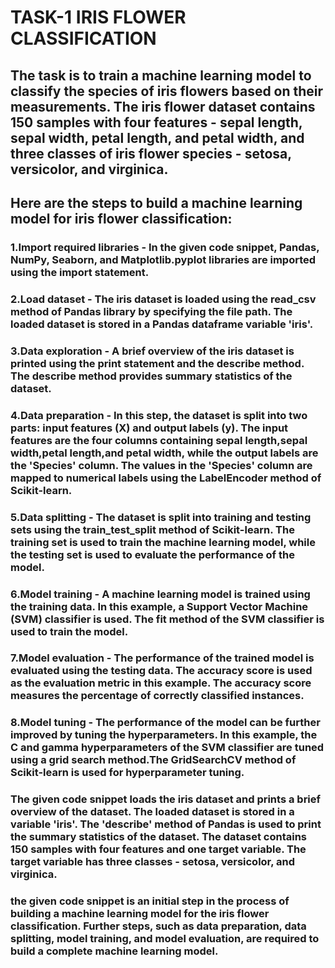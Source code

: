 # TASK-1 IRIS FLOWER CLASSIFICATION 



## The task is to train a machine learning model to classify the species of iris flowers based on their measurements. The iris flower dataset contains 150 samples with four features - sepal length, sepal width, petal length, and petal width, and three classes of iris flower species - setosa, versicolor, and virginica.

## Here are the steps to build a machine learning model for iris flower classification:

### 1.Import required libraries - In the given code snippet, Pandas, NumPy, Seaborn, and Matplotlib.pyplot libraries are imported using the import statement.

### 2.Load dataset - The iris dataset is loaded using the read_csv method of Pandas library by specifying the file path. The loaded dataset is stored in a Pandas dataframe variable 'iris'.

### 3.Data exploration - A brief overview of the iris dataset is printed using the print statement and the describe method. The describe method provides summary statistics of the dataset.

### 4.Data preparation - In this step, the dataset is split into two parts: input features (X) and output labels (y). The input features are the four columns containing sepal length,sepal width,petal length,and petal width, while the output labels are the 'Species' column. The values in the 'Species' column are mapped to numerical labels using the LabelEncoder method of Scikit-learn.

### 5.Data splitting - The dataset is split into training and testing sets using the train_test_split method of Scikit-learn. The training set is used to train the machine learning model, while the testing set is used to evaluate the performance of the model.

### 6.Model training - A machine learning model is trained using the training data. In this example, a Support Vector Machine (SVM) classifier is used. The fit method of the SVM classifier is used to train the model.

### 7.Model evaluation - The performance of the trained model is evaluated using the testing data. The accuracy score is used as the evaluation metric in this example. The accuracy score measures the percentage of correctly classified instances.

### 8.Model tuning - The performance of the model can be further improved by tuning the hyperparameters. In this example, the C and gamma hyperparameters of the SVM classifier are tuned using a grid search method.The GridSearchCV method of Scikit-learn is used for hyperparameter tuning.

### The given code snippet loads the iris dataset and prints a brief overview of the dataset. The loaded dataset is stored in a variable 'iris'. The 'describe' method of Pandas is used to print the summary statistics of the dataset. The dataset contains 150 samples with four features and one target variable. The target variable has three classes - setosa, versicolor, and virginica.

### the given code snippet is an initial step in the process of building a machine learning model for the iris flower classification. Further steps, such as data preparation, data splitting, model training, and model evaluation, are required to build a complete machine learning model.
